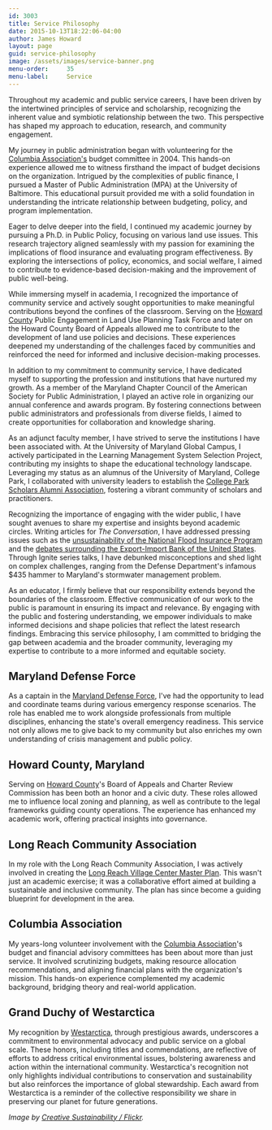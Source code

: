```yaml
---
id: 3003
title: Service Philosophy
date: 2015-10-13T18:22:06-04:00
author: James Howard
layout: page
guid: service-philosophy
image: /assets/images/service-banner.png
menu-order:     35
menu-label:     Service
---
```


Throughout my academic and public service careers, I have been driven by the
intertwined principles of service and scholarship, recognizing the inherent
value and symbiotic relationship between the two. This perspective has shaped my
approach to education, research, and community engagement.

My journey in public administration began with volunteering for the [Columbia
Association's](http://www.columbiassociation.org) budget committee in 2004. This
hands-on experience allowed me to witness firsthand the impact of budget
decisions on the organization. Intrigued by the complexities of public finance,
I pursued a Master of Public Administration (MPA) at the University of
Baltimore. This educational pursuit provided me with a solid foundation in
understanding the intricate relationship between budgeting, policy, and program
implementation.

Eager to delve deeper into the field, I continued my academic journey by
pursuing a Ph.D. in Public Policy, focusing on various land use issues. This
research trajectory aligned seamlessly with my passion for examining the
implications of flood insurance and evaluating program effectiveness. By
exploring the intersections of policy, economics, and social welfare, I aimed to
contribute to evidence-based decision-making and the improvement of public
well-being.

While immersing myself in academia, I recognized the importance of community
service and actively sought opportunities to make meaningful contributions
beyond the confines of the classroom. Serving on the [Howard
County](http://cc.howardcountymd.gov/) Public Engagement in Land Use Planning
Task Force and later on the Howard County Board of Appeals allowed me to
contribute to the development of land use policies and decisions. These
experiences deepened my understanding of the challenges faced by communities and
reinforced the need for informed and inclusive decision-making processes.

In addition to my commitment to community service, I have dedicated myself to
supporting the profession and institutions that have nurtured my growth. As a
member of the Maryland Chapter Council of the American Society for Public
Administration, I played an active role in organizing our annual conference and
awards program. By fostering connections between public administrators and
professionals from diverse fields, I aimed to create opportunities for
collaboration and knowledge sharing.

As an adjunct faculty member, I have strived to serve the institutions I have
been associated with. At the University of Maryland Global Campus, I actively
participated in the Learning Management System Selection Project, contributing
my insights to shape the educational technology landscape. Leveraging my status
as an alumnus of the University of Maryland, College Park, I collaborated with
university leaders to establish the [College Park Scholars Alumni
Association](http://alumni.umd.edu/s/1132/index.aspx?sid=1132&gid=1&pgid=1256),
fostering a vibrant community of scholars and practitioners.

Recognizing the importance of engaging with the wider public, I have sought
avenues to share my expertise and insights beyond academic circles. Writing
articles for _The Conversation_, I have addressed pressing issues such as the
[unsustainability of the National Flood Insurance
Program](https://theconversation.com/texas-floods-highlight-need-to-reform-key-insurance-program-42235)
and the [debates surrounding the Export-Import Bank of the United
States](https://theconversation.com/why-congress-should-keep-the-imperiled-export-import-bank-42234).
Through Ignite series talks, I have debunked misconceptions and shed light on
complex challenges, ranging from the Defense Department's infamous $435 hammer
to Maryland's stormwater management problem.

As an educator, I firmly believe that our responsibility extends beyond the
boundaries of the classroom. Effective communication of our work to the public
is paramount in ensuring its impact and relevance. By engaging with the public
and fostering understanding, we empower individuals to make informed decisions
and shape policies that reflect the latest research findings. Embracing this
service philosophy, I am committed to bridging the gap between academia and the
broader community, leveraging my expertise to contribute to a more informed and
equitable society.

## Maryland Defense Force

As a captain in the [Maryland Defense Force](/service/maryland-defense-force),
I've had the opportunity to lead and coordinate teams during various emergency
response scenarios. The role has enabled me to work alongside professionals from
multiple disciplines, enhancing the state's overall emergency readiness. This
service not only allows me to give back to my community but also enriches my own
understanding of crisis management and public policy.

## Howard County, Maryland

Serving on [Howard County](/service/howard-county)'s Board of Appeals and
Charter Review Commission has been both an honor and a civic duty. These roles
allowed me to influence local zoning and planning, as well as contribute to the
legal frameworks guiding county operations. The experience has enhanced my
academic work, offering practical insights into governance.

## Long Reach Community Association

In my role with the Long Reach Community Association, I was actively involved in
creating the [Long Reach Village Center Master
Plan](/service/long-reach-community-association). This wasn't just an academic
exercise; it was a collaborative effort aimed at building a sustainable and
inclusive community. The plan has since become a guiding blueprint for
development in the area.

## Columbia Association

My years-long volunteer involvement with the [Columbia
Association](/service/columbia-association)'s budget and financial advisory
committees has been about more than just service. It involved scrutinizing
budgets, making resource allocation recommendations, and aligning financial
plans with the organization's mission. This hands-on experience complemented my
academic background, bridging theory and real-world application.

## Grand Duchy of Westarctica

My recognition by [Westarctica](/service/westarctica), through prestigious
awards, underscores a commitment to environmental advocacy and public service on
a global scale. These honors, including titles and commendations, are reflective
of efforts to address critical environmental issues, bolstering awareness and
action within the international community. Westarctica's recognition not only
highlights individual contributions to conservation and sustainability but also
reinforces the importance of global stewardship. Each award from Westarctica is
a reminder of the collective responsibility we share in preserving our planet
for future generations.

_Image by [Creative Sustainability /
Flickr](https://www.flickr.com/photos/aalto-cs/9669249877)._
